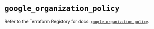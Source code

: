 # `google_organization_policy`

Refer to the Terraform Registory for docs: [`google_organization_policy`](https://registry.terraform.io/providers/hashicorp/google/5.21.0/docs/resources/organization_policy).
